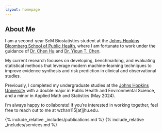 ```yaml
---
layout: homepage
---
```


## About Me

I am a second-year ScM Biostatistics student at the [Johns Hopkins Bloomberg School of Public Health](https://publichealth.jhu.edu/), where I am fortunate to work under the guidance of [Dr. Chen Hu](https://profiles.hopkinsmedicine.org/provider/chen-hu/2777794) and [Dr. Yiqun T. Chen](https://yiqunchen.github.io/).

My current research focuses on developing, benchmarking, and evaluating statistical methods that leverage modern machine-learning techniques to improve evidence synthesis and risk prediction in clinical and observational studies.

Previously, I completed my undergraduate studies at the [Johns Hopkins University](https://www.jhu.edu/) with a double major in Public Health and Environmental Science, and a minor in Applied Math and Statistics (May 2024).

I’m always happy to collaborate! If you’re interested in working together, feel free to reach out to me at wzhan115[at]jhu.edu.

{% include_relative _includes/publications.md %}
{% include_relative _includes/services.md %}


